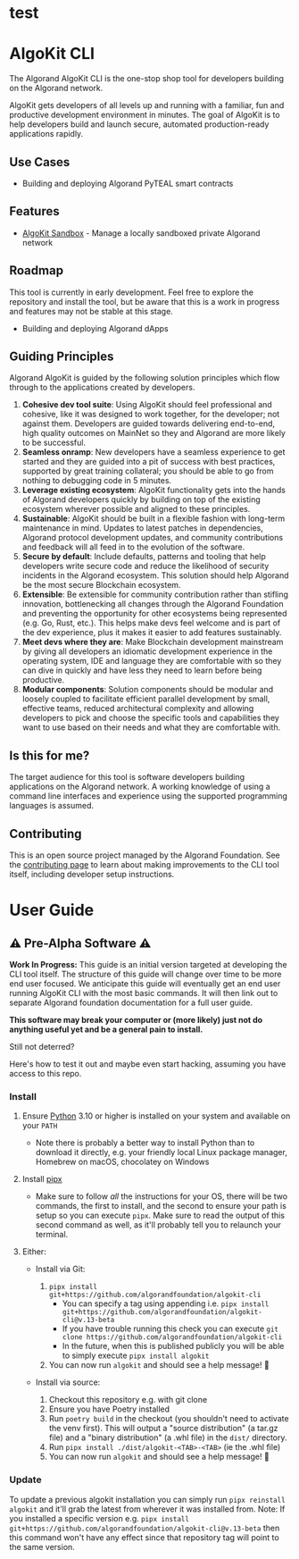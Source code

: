 # test

# AlgoKit CLI

The Algorand AlgoKit CLI is the one-stop shop tool for developers building on the Algorand network.

AlgoKit gets developers of all levels up and running with a familiar, fun and productive development environment in minutes. The goal of AlgoKit is to help developers build and launch secure, automated production-ready applications rapidly.

## Use Cases

- Building and deploying Algorand PyTEAL smart contracts

## Features

- [AlgoKit Sandbox](docs/features/sandbox.md) - Manage a locally sandboxed private Algorand network

## Roadmap

This tool is currently in early development. Feel free to explore the repository and install the tool, but be aware that this is a work in progress and features may not be stable at this stage.

- Building and deploying Algorand dApps

## Guiding Principles

Algorand AlgoKit is guided by the following solution principles which flow through to the applications created by developers.

1. **Cohesive dev tool suite**: Using AlgoKit should feel professional and cohesive, like it was designed to work together, for the developer; not against them. Developers are guided towards delivering end-to-end, high quality outcomes on MainNet so they and Algorand are more likely to be successful.
2. **Seamless onramp**: New developers have a seamless experience to get started and they are guided into a pit of success with best practices, supported by great training collateral; you should be able to go from nothing to debugging code in 5 minutes.
3. **Leverage existing ecosystem**: AlgoKit functionality gets into the hands of Algorand developers quickly by building on top of the existing ecosystem wherever possible and aligned to these principles.
4. **Sustainable**: AlgoKit should be built in a flexible fashion with long-term maintenance in mind. Updates to latest patches in dependencies, Algorand protocol development updates, and community contributions and feedback will all feed in to the evolution of the software.
5. **Secure by default**: Include defaults, patterns and tooling that help developers write secure code and reduce the likelihood of security incidents in the Algorand ecosystem. This solution should help Algorand be the most secure Blockchain ecosystem.
6. **Extensible**: Be extensible for community contribution rather than stifling innovation, bottlenecking all changes through the Algorand Foundation and preventing the opportunity for other ecosystems being represented (e.g. Go, Rust, etc.). This helps make devs feel welcome and is part of the dev experience, plus it makes it easier to add features sustainably.
7. **Meet devs where they are**: Make Blockchain development mainstream by giving all developers an idiomatic development experience in the operating system, IDE and language they are comfortable with so they can dive in quickly and have less they need to learn before being productive.
8. **Modular components**: Solution components should be modular and loosely coupled to facilitate efficient parallel development by small, effective teams, reduced architectural complexity and allowing developers to pick and choose the specific tools and capabilities they want to use based on their needs and what they are comfortable with.

## Is this for me?

The target audience for this tool is software developers building applications on the Algorand network. A working knowledge of using a command line interfaces and experience using the supported programming languages is assumed.

## Contributing

This is an open source project managed by the Algorand Foundation. See the [contributing page](CONTRIBUTING.MD) to learn about making improvements to the CLI tool itself, including developer setup instructions.

# User Guide

## ⚠️ Pre-Alpha Software ⚠️

**Work In Progress:** This guide is an initial version targeted at developing the CLI tool itself. The structure of this guide will change over time to be more end user focused. We anticipate this guide will eventually get an end user running AlgoKit CLI with the most basic commands. It will then link out to separate Algorand foundation documentation for a full user guide.

**This software may break your computer or (more likely) just not do anything useful yet and be a general pain to install.**

Still not deterred?

Here's how to test it out and maybe even start hacking, assuming you have access to this repo.

### Install

1. Ensure [Python](https://www.python.org/downloads/) 3.10 or higher is installed on your system and available on your `PATH`
   - Note there is probably a better way to install Python than to download it directly, e.g. your friendly local Linux package manager, Homebrew on macOS, chocolatey on Windows
2. Install [pipx](https://pypa.github.io/pipx/)
   - Make sure to follow _all_ the instructions for your OS, there will be two commands, the first to install, and the second to ensure your path is setup so you can execute `pipx`. Make sure to read the output of this second command as well, as it'll probably tell you to relaunch your terminal.
3. Either:

   - Install via Git:

     1. `pipx install git+https://github.com/algorandfoundation/algokit-cli`
        - You can specify a tag using appending i.e. `pipx install git+https://github.com/algorandfoundation/algokit-cli@v.13-beta`
        - If you have trouble running this check you can execute `git clone https://github.com/algorandfoundation/algokit-cli`
        - In the future, when this is published publicly you will be able to simply execute `pipx install algokit`
     2. You can now run `algokit` and should see a help message! 🎉

   - Install via source:

     1. Checkout this repository e.g. with git clone
     2. Ensure you have Poetry installed
     3. Run `poetry build` in the checkout (you shouldn't need to activate the venv first). This will output a "source distribution" (a tar.gz file) and a "binary distribution" (a .whl file) in the `dist/` directory.
     4. Run `pipx install ./dist/algokit-<TAB>-<TAB>` (ie the .whl file)
     5. You can now run `algokit` and should see a help message! 🎉

### Update

To update a previous algokit installation you can simply run `pipx reinstall algokit` and it'll grab the latest from wherever it was installed from. Note: If you installed a specific version e.g. `pipx install git+https://github.com/algorandfoundation/algokit-cli@v.13-beta` then this command won't have any effect since that repository tag will point to the same version.
